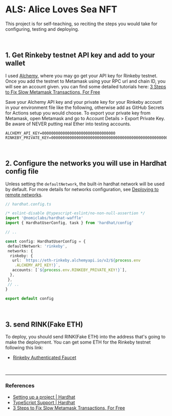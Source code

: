 # ALS: Alice Loves Sea NFT

This project is for self-teaching, so reciting the steps you would take for configuring, testing and deploying.

<br />

## 1. Get Rinkeby testnet API key and add to your wallet

I used [Alchemy](https://www.alchemy.com/), where you may go get your API key for Rinkeby testnet. Once you add the testnet to Metamask using your RPC url and chain ID, you will see an account given. you can find some detailed tutorials here: [3 Steps to Fix Slow Metamask Transactions, For Free](https://blog.alchemy.com/blog/supercharge-metamask)

Save your Alchemy API key and your private key for your Rinkeby account in your environment file like the following, otherwise add as GitHub Secrets for Actions setup you would choose. To export your private key from Metamask, open Metamask and go to Account Details > Export Private Key. Be aware of NEVER putting real Ether into testing accounts.

```
ALCHEMY_API_KEY=00000000000000000000000000000000
RINKEBY_PRIVATE_KEY=0000000000000000000000000000000000000000000000000000000000000000
```

<br />

## 2. Configure the networks you will use in Hardhat config file

Unless setting the `defaultNetwork`, the built-in hardhat network will be used by default. For more details for networks configuration, see [Deploying to remote networks](https://hardhat.org/tutorial/deploying-to-a-live-network.html#deploying-to-remote-networks).

```typescript
// hardhat.config.ts

/* eslint-disable @typescript-eslint/no-non-null-assertion */
import '@nomiclabs/hardhat-waffle'
import { HardhatUserConfig, task } from 'hardhat/config'

// ..

const config: HardhatUserConfig = {
 defaultNetwork: 'rinkeby',
 networks: {
  rinkeby: {
   url: `https://eth-rinkeby.alchemyapi.io/v2/${process.env
    .ALCHEMY_API_KEY!}`,
   accounts: [`${process.env.RINKEBY_PRIVATE_KEY!}`],
  },
 },
 // ..
}

export default config
```

<br />

## 3. send RINK(Fake ETH)

To deploy, you should send RINK(Fake ETH) into the address that's going to make the deployment. You can get some ETH for the Rinkeby testnet following this link:

- [Rinkeby Authenticated Faucet](https://faucet.rinkeby.io/)

<br />

---

### References

- [Setting up a project | Hardhat](https://hardhat.org/guides/project-setup.html)
- [TypeScript Support | Hardhat](https://hardhat.org/guides/typescript.html)
- [3 Steps to Fix Slow Metamask Transactions, For Free](https://blog.alchemy.com/blog/supercharge-metamask)
